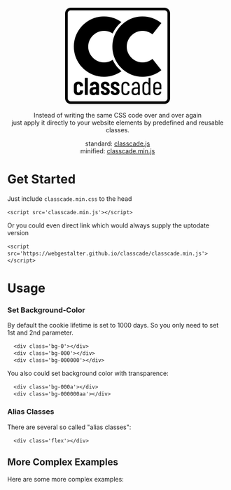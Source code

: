 <p align="center">
  <img src="/logo/1.svg" alt="classcade" />
</p><p align="center">
  Instead of writing the same CSS code over and over again<br/>
  just apply it directly to your website elements by predefined and reusable classes.  
</p><p align="center">
  standard:
  <a href="https://webgestalter.github.io/classcade/classcade.js">classcade.js</a>
  <br/>
  minified:
  <a href="https://webgestalter.github.io/classcade/classcade.min.js">classcade.min.js</a>
</p>

# Get Started

Just include `classcade.min.css` to the head

```
<script src='classcade.min.js'></script>
```

Or you could even direct link which would always supply the uptodate version

```
<script src='https://webgestalter.github.io/classcade/classcade.min.js'></script>
```

# Usage

### Set Background-Color

By default the cookie lifetime is set to 1000 days. So you only need to set 1st and 2nd parameter.
```
  <div class='bg-0'></div>
  <div class='bg-000'></div>
  <div class='bg-000000'></div>
```

You also could set background color with transparence:
```
  <div class='bg-000a'></div>
  <div class='bg-000000aa'></div>
```

### Alias Classes
There are several so called "alias classes":
```
  <div class='flex'></div>
```

## More Complex Examples
Here are some more complex examples:
